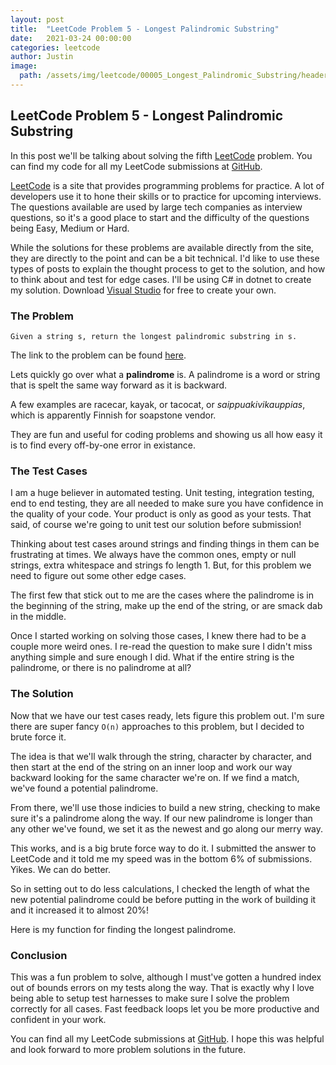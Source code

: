 ```yaml
---
layout: post
title:  "LeetCode Problem 5 - Longest Palindromic Substring"
date:   2021-03-24 00:00:00
categories: leetcode
author: Justin
image: 
  path: /assets/img/leetcode/00005_Longest_Palindromic_Substring/header.png
---
```


## LeetCode Problem 5 - Longest Palindromic Substring

In this post we'll be talking about solving the fifth [LeetCode](https://leetcode.com/problems/median-of-two-sorted-arrays/) problem. You can find my code for all my LeetCode submissions at [GitHub](https://github.com/jbasinger/LeetCode).

[LeetCode](https://leetcode.com/) is a site that provides programming problems for practice. A lot of developers use it to hone their skills or to practice for upcoming interviews.
The questions available are used by large tech companies as interview questions, so it's a good place to start and the difficulty of the questions being Easy, Medium or Hard.

While the solutions for these problems are available directly from the site, they are directly to the point and can be a bit technical. I'd like to use these types of posts
to explain the thought process to get to the solution, and how to think about and test for edge cases. I'll be using C# in dotnet to create my solution.
Download [Visual Studio](https://visualstudio.microsoft.com/vs/community/) for free to create your own.

### The Problem

```
Given a string s, return the longest palindromic substring in s.
```

The link to the problem can be found [here](https://leetcode.com/problems/longest-palindromic-substring/).

Lets quickly go over what a __palindrome__ is. A palindrome is a word or string that is spelt the same way forward as it is backward.

A few examples are racecar, kayak, or tacocat, or _saippuakivikauppias_, which is apparently Finnish for soapstone vendor.

They are fun and useful for coding problems and showing us all how easy it is to find every off-by-one error in existance.

### The Test Cases

I am a huge believer in automated testing. Unit testing, integration testing, end to end testing, they are all needed to make sure you have confidence in
the quality of your code. Your product is only as good as your tests. That said, of course we're going to unit test our solution before submission!

Thinking about test cases around strings and finding things in them can be frustrating at times. We always have the common ones, empty or null strings, 
extra whitespace and strings fo length 1. But, for this problem we need to figure out some other edge cases.

The first few that stick out to me are the cases where the palindrome is in the beginning of the string, make up the end of the string, or are smack dab in
the middle.

<script src="https://gist.github.com/jbasinger/c5245eb8fcb7e9c05e4430a95d7aee22.js?file=tests1.cs"></script>

Once I started working on solving those cases, I knew there had to be a couple more weird ones. I re-read the question to make sure I didn't miss anything simple
and sure enough I did. What if the entire string is the palindrome, or there is no palindrome at all? 

<script src="https://gist.github.com/jbasinger/c5245eb8fcb7e9c05e4430a95d7aee22.js?file=tests2.cs"></script>

### The Solution

Now that we have our test cases ready, lets figure this problem out. I'm sure there are super fancy `O(n)` approaches to this problem, but I decided to brute force it.

The idea is that we'll walk through the string, character by character, and then start at the end of the string on an inner loop and work our way backward looking for the
same character we're on. If we find a match, we've found a potential palindrome.

From there, we'll use those indicies to build a new string, checking to make sure it's a palindrome along the way. If our new palindrome is longer than any other we've found,
we set it as the newest and go along our merry way.

This works, and is a big brute force way to do it. I submitted the answer to LeetCode and it told me my speed was in the bottom 6% of submissions. Yikes. We can do better.

So in setting out to do less calculations, I checked the length of what the new potential palindrome could be before putting in the work of building it and it increased it to 
almost 20%!

Here is my function for finding the longest palindrome.

<script src="https://gist.github.com/jbasinger/c5245eb8fcb7e9c05e4430a95d7aee22.js?file=solution.cs"></script>

### Conclusion

This was a fun problem to solve, although I must've gotten a hundred index out of bounds errors on my tests along the way. That is exactly why I love being able to setup
test harnesses to make sure I solve the problem correctly for all cases. Fast feedback loops let you be more productive and confident in your work.

You can find all my LeetCode submissions at [GitHub](https://github.com/jbasinger/LeetCode). I hope this was helpful and look forward to more problem solutions in the future.